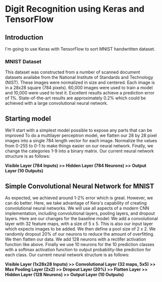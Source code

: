 # Digit Recognition using Keras and TensorFlow
## Introduction
I'm going to use Keras with TensorFlow to sort MNIST handwritten dataset. 

### MNIST Dataset
This dataset was constructed from a number of scanned document datasets availabe from the National Institute of Standards and Technology (NIST). These images were normalized in size and centered. Each image is in a 28x28 square (784 pixels). 60,000 images were used to train a model and 10,000 were used to test it. Excellent results achieve a prediction error of 1%. State-of-the-art results are approximately 0.2% which could be achieved with a large convolutional neural network.

## Starting model
We'll start with a simplest model possible to expose any parts that can be improved
To do a multilayer perceptron model, we flatten our 28 by 28 pixel images into a single 784 length vector for each image.
Normalize the values from 0-255 to 0-1 to make things easier on our neural network.
Finally, we change the categories 1-9 into a binary matrix.
Our current neural network structure is as follows:

**Visible Layer (784 Inputs) >> Hidden Layer (784 Neurons) >> Output Layer (10 Outputs)**

## Simple Convolutional Neural Network for MNIST
As expected, we achieved around 1-2% error which is great. However, we can do better. Here, we take advantage of Kera's capability of creating convolutional neural networks. We will use all aspects of a modern CNN implementation, including convolutional layers, pooling layers, and dropout layers.
Here are our changes for the baseline model:
We add a convolutional layer with 32 feature maps, with a size of 5 x 5. This is also our input layer which expects images to be added.
We then define a pool size of 2 x 2.
We randomly dropout 20% of our neurons to reduce the amount of overfitting.
We then flatten our data.
We add 128 neurons with a rectifer activation function like above.
Finally we use 10 neurons for the 10 prediction classes with a softmax activation function to output probability-like prediction for each class.
Our current neural network structure is as follows:

**Visible Layer (1x28x28 Inputs) >> Convolutional Layer (32 maps, 5x5) >> Max Pooling Layer (2x2) >> Dropout Layer (20%) >> Flatten Layer >> Hidden Layer (128 Neurons) >> Output Layer (10 Outputs)**

